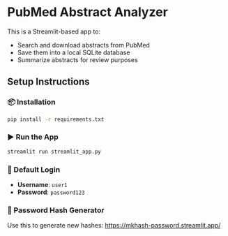 # PubMed Abstract Analyzer

This is a Streamlit-based app to:
- Search and download abstracts from PubMed
- Save them into a local SQLite database
- Summarize abstracts for review purposes

## Setup Instructions

### 📦 Installation
```bash
pip install -r requirements.txt
```

### ▶️ Run the App
```bash
streamlit run streamlit_app.py
```

### 🔐 Default Login
- **Username**: `user1`
- **Password**: `password123`

### 🔁 Password Hash Generator
Use this to generate new hashes: https://mkhash-password.streamlit.app/